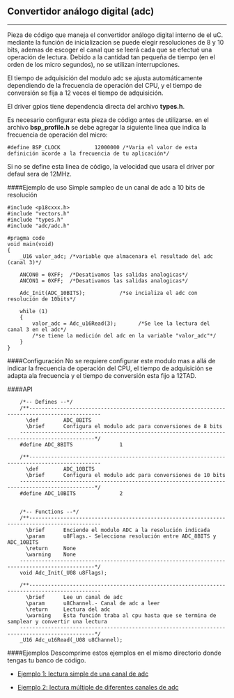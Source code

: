 Convertidor análogo digital (adc)
---------------------------------
----------

Pieza de código que maneja el convertidor análogo digital interno de el uC. mediante la función de inicializacion se puede elegir resoluciones de 8 y 10 bits, ademas de escoger el canal que se leerá cada que se efectué una operación de lectura. Debido a la cantidad tan pequeña de tiempo (en el orden de los micro segundos), no se utilizan interrupciones.

El tiempo de adquisición del modulo adc se ajusta automáticamente dependiendo de la frecuencia de operación del CPU, y el tiempo de conversión se fija a 12 veces el tiempo de adquisición.  

El driver gpios tiene dependencia directa del archivo **types.h**.

Es necesario configurar esta pieza de código antes de utilizarse. en el archivo **bsp_profile.h** se debe agregar la siguiente linea que indica la frecuencia de operación del micro:

```
#define BSP_CLOCK			12000000 /*Varia el valor de esta definición acorde a la frecuencia de tu aplicación*/
```
Si no se define esta linea de código, la velocidad que usara el driver por defaul sera de 12MHz.

####Ejemplo de uso
Simple sampleo de un canal de adc a 10 bits de resolución
```
#include <p18cxxx.h>
#include "vectors.h"
#include "types.h"
#include "adc/adc.h"

#pragma code
void main(void)
{
    _U16 valor_adc; /*variable que almacenara el resultado del adc (canal 3)*/

    ANCON0 = 0XFF;  /*Desativamos las salidas analogicas*/
    ANCON1 = 0XFF;  /*Desativamos las salidas analogicas*/

    Adc_Init(ADC_10BITS);           /*se incializa el adc con resolución de 10bits*/

    while (1)
    {
        valor_adc = Adc_u16Read(3);       /*Se lee la lectura del canal 3 en el adc*/
		/*se tiene la medición del adc en la variable "valor_adc"*/
    }
}

```

####Configuración
No se requiere configurar este modulo mas a allá de indicar la frecuencia de operación del CPU, el tiempo de adquisición se adapta ala frecuencia y el tiempo de conversión esta fijo a 12TAD.

####API
```
	/*-- Defines --*/
	/**---------------------------------------------------------------------------------------------
      \def        ADC_8BITS
      \brief      Configura el modulo adc para conversiones de 8 bits
    ----------------------------------------------------------------------------------------------*/
    #define ADC_8BITS               1
    
    /**---------------------------------------------------------------------------------------------
      \def        ADC_10BITS
      \brief      Configura el modulo adc para conversiones de 10 bits
    ----------------------------------------------------------------------------------------------*/
    #define ADC_10BITS              2


    /*-- Functions --*/
    /**---------------------------------------------------------------------------------------------    
      \brief      Enciende el modulo ADC a la resolución indicada 
      \param      u8Flags.- Selecciona resolución entre ADC_8BITS y ADC_10BITS
      \return     None 
      \warning    None    
    ----------------------------------------------------------------------------------------------*/
    void Adc_Init(_U08 u8Flags);
    
	/**---------------------------------------------------------------------------------------------    
      \brief      Lee un canal de adc 
      \param      u8Channel.- Canal de adc a leer
      \return     Lectura del adc  
      \warning    Esta función traba al cpu hasta que se termina de samplear y convertir una lectura    
    ----------------------------------------------------------------------------------------------*/
    _U16 Adc_u16Read(_U08 u8Channel);
```

####Ejemplos
Descomprime estos ejemplos en el mismo directorio donde tengas tu banco de código.

- [Ejemplo 1: lectura simple de una canal de adc][1]
- [Ejemplo 2: lectura múltiple de diferentes canales de adc][2]


  [1]: http://www.hotboards.org/images/codigo/8bits/examples/adc1.zip
  [2]: http://www.hotboards.org/images/codigo/8bits/examples/adc2.zip